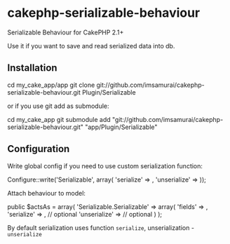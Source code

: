 cakephp-serializable-behaviour
==============================

Serializable Behaviour for CakePHP 2.1+

Use it if you want to save and read serialized data into db.

## Installation

  cd my_cake_app/app
	git clone git://github.com/imsamurai/cakephp-serializable-behaviour.git Plugin/Serializable
  
or if you use git add as submodule:

  cd my_cake_app
  git submodule add "git://github.com/imsamurai/cakephp-serializable-behaviour.git" "app/Plugin/Serializable"
  
## Configuration

Write global config if you need to use custom serialization function:

  Configure::write('Serializable', array(
    'serialize' => <valid callable>,
    'unserialize' => <valid callable>
  ));
  
Attach behaviour to model:

  public $actsAs = array(
        'Serializable.Serializable' => array(
            'fields' => <array of field names>,
            'serialize' => <valid callable>, // optional
            'unserialize' => <valid callable> // optional
        )
    );
    
By default serialization uses function `serialize`, unserialization - `unserialize`